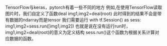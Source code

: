 TensorFlow与keras，pytorch有着一些不同的地方
例如,在使用TensorFlow读取图片时，我们自定义了函数deal
img1,img2=deal(root)
此时得到的结果不会是带有数据的ndarray而是tensor
我们需要运行
with tf.Session() as sess:
    img1,img2=sess.run([img1,img2])
也就是说在没有运行run时，img1,img2=deal(root)的意义为定义结构
sess.run()这个函数为根据关系计算对应数据的函数。